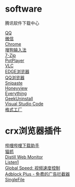 # software
腾讯软件下载中心

<a href="https://pc.qq.com/detail/2/detail_2.html" target="_blank">QQ</a><br/>
<a href="https://pc.qq.com/detail/8/detail_11488.html" target="_blank">微信</a><br/>
<a href="https://pc.qq.com/detail/1/detail_2661.html" target="_blank"> Chrome</a><br/>
<a href="https://pc.qq.com/detail/9/detail_12489.html" target="_blank">搜狗输入法</a><br/>
<a href="https://pc.qq.com/detail/5/detail_2685.html" target="_blank">7-Zip</a><br/>
<a href="https://pc.qq.com/detail/19/detail_519.html" target="_blank">PotPlayer</a><br/>
<a href="https://pc.qq.com/detail/9/detail_569.html" target="_blank">VLC</a><br/>
<a href="https://www.microsoft.com/zh-cn/edge/download?form=MA13FJ" target="_blank">EDGE浏览器</a><br/>
<a href="https://pc.qq.com/detail/11/detail_351.html" target="_blank">QQ浏览器</a><br/>
<a href="https://www.snipaste.com/" target="_blank">Snipaste</a><br/>
<a href="https://pc.qq.com/detail/11/detail_3251.html" target="_blank">Honeyview</a><br/>
<a href="https://www.voidtools.com/zh-cn/" target="_blank">Everything</a><br/>
<a href="https://pc.qq.com/detail/8/detail_24068.html" target="_blank">GeekUninstall</a><br/>
<a href="https://code.visualstudio.com/" target="_blank">Visual Studio Code</a><br/>
<a href="https://pc.qq.com/detail/11/detail_1511.html" target="_blank">格式工厂</a><br/>

# crx浏览器插件

<a href="https://microsoftedge.microsoft.com/addons/detail/bilibili%E5%93%94%E5%93%A9%E5%93%94%E5%93%A9%E4%B8%8B%E8%BD%BD%E5%8A%A9%E6%89%8B/cagicamgdlbdmonbclkpgiabbldodgae" target="_blank">哔哩哔哩下载助手</a><br/>
<a href="https://github.com/xifangczy/cat-catch" target="_blank">猫抓</a><br/>
<a href="https://microsoftedge.microsoft.com/addons/detail/distill-web-monitor/hldhhgncaohjmpcjjhggekonocabhceg" target="_blank">Distill Web Monitor</a><br/>
<a href="https://microsoftedge.microsoft.com/addons/detail/%E5%9C%A8%E7%BA%BF%E9%9F%B3%E4%B9%90%E7%9B%92/olaohimdpfifjlhlinbpcomealcebinf" target="_blank">Listen1</a><br/>
<a href="https://microsoftedge.microsoft.com/addons/detail/global-speed-%E8%A7%86%E9%A2%91%E9%80%9F%E5%BA%A6%E6%8E%A7%E5%88%B6/mjhlabbcmjflkpjknnicihkfnmbdfced" target="_blank">Global Speed: 视频速度控制</a><br/>
<a href="https://microsoftedge.microsoft.com/addons/detail/adblock-plus-%E5%85%8D%E8%B4%B9%E7%9A%84%E5%B9%BF%E5%91%8A%E6%8B%A6%E6%88%AA%E5%99%A8/gmgoamodcdcjnbaobigkjelfplakmdhh" target="_blank">Adblock Plus - 免费的广告拦截器</a><br/>
<a href="https://github.com/gildas-lormeau/SingleFile" target="_blank">SingleFile</a><br/>


